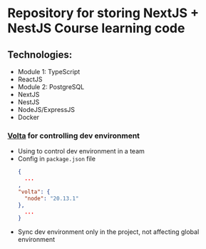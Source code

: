 # Repository for storing NextJS + NestJS Course learning code

## Technologies:

- Module 1: TypeScript
- ReactJS
- Module 2: PostgreSQL
- NextJS
- NestJS
- NodeJS/ExpressJS
- Docker

### [Volta](https://www.volta.sh) for controlling dev environment

- Using to control dev environment in a team
- Config in `package.json` file
  ```json
  {
    ...
  ,
  "volta": {
    "node": "20.13.1"
  },
    ...
  }
  ```
- Sync dev environment only in the project, not affecting global environment

